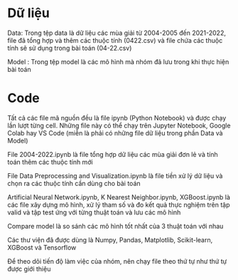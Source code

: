 # Dữ liệu
Data: Trong tệp data là dữ liệu các mùa giải từ 2004-2005 đến 2021-2022, file đã tổng hợp và thêm các thuộc tính (0422.csv) và file chứa các thuộc tính sẽ sử dụng trong bài toán (04-22.csv)

Model : Trong tệp model là các mô hình mà nhóm đã lưu trong khi thực hiện bài toán

# Code
Tất cả các file mã nguồn đều là file ipynb (Python Notebook) và được chạy lần lượt từng cell. Những file này có thể chạy trên Jupyter Notebook, Google Colab hay VS Code (miễn là phải có những file dữ liệu trong phần Data và Model)

File 2004-2022.ipynb là file tổng hợp dữ liệu các mùa giải đơn lẻ và tính toán thêm các thuộc tính mới

File Data Preprocessing and Visualization.ipynb là file tiền xử lý dữ liệu và chọn ra các thuộc tính cần dùng cho bài toán

Artificial Neural Network.ipynb, K Nearest Neighbor.ipynb, XGBoost.ipynb là các file xây dựng mô hình, xử lý tham số và đo kết quả thực nghiệm trên tập valid và tập test ứng với từng thuật toán và lưu các mô hình

Compare model là so sánh các mô hình tốt nhất của 3 thuật toán với nhau

Các thư viện đã được dùng là Numpy, Pandas, Matplotlib, Scikit-learn, XGBoost và Tensorflow

Để theo dõi tiến độ làm việc của nhóm, nên chạy file theo thứ tự như thứ tự được giới thiệu
